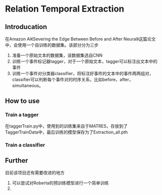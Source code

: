 # Relation Temporal Extraction

## Introducation
在Amazon AI《Severing the Edge Between Before and After Neural》这篇论文中，会使用一个自训练的数据集。该部分分为三步
1. 准备一个原始文本的数据集，该数据集选自CNN
2. 训练一个事件标记器tagger，对于一个原始文本，tagger可以标注出文本中的事件
3. 训练一个事件对分类器classifier，将标注好事件的文本中的事件两两组对，classifier可以判断每个事件对的时序关系，比如before，after，simultaneous。

## How to use
### Train a tagger
在taggerTrain.py中，使用到的训练集来自于MATRES，存放到了TaggerTrainData中，最后训练的模型保存为了Extraction_all.pth



### Train a classifier


## Further
目前该项目还有需要改进的地方
1. 可以尝试对Roberta的预训练模型进行一个简单训练
2. 
